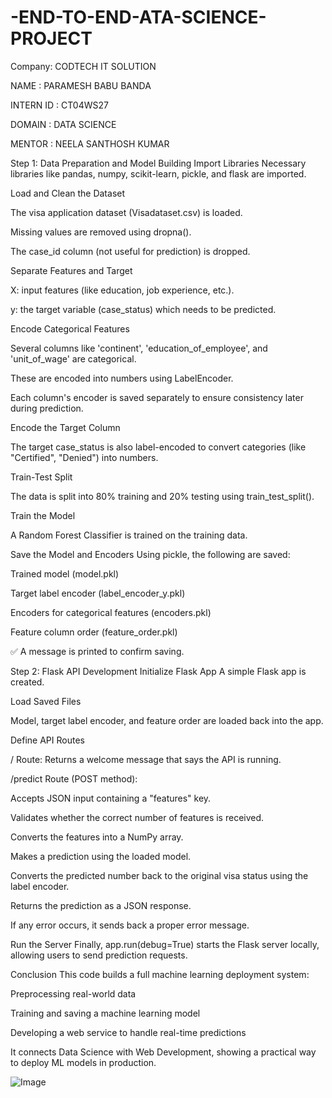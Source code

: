 # -END-TO-END-ATA-SCIENCE-PROJECT

Company: CODTECH IT SOLUTION

NAME : PARAMESH BABU BANDA

INTERN ID : CT04WS27

DOMAIN : DATA SCIENCE

MENTOR : NEELA SANTHOSH KUMAR

Step 1: Data Preparation and Model Building
Import Libraries
Necessary libraries like pandas, numpy, scikit-learn, pickle, and flask are imported.

Load and Clean the Dataset

The visa application dataset (Visadataset.csv) is loaded.

Missing values are removed using dropna().

The case_id column (not useful for prediction) is dropped.

Separate Features and Target

X: input features (like education, job experience, etc.).

y: the target variable (case_status) which needs to be predicted.

Encode Categorical Features

Several columns like 'continent', 'education_of_employee', and 'unit_of_wage' are categorical.

These are encoded into numbers using LabelEncoder.

Each column's encoder is saved separately to ensure consistency later during prediction.

Encode the Target Column

The target case_status is also label-encoded to convert categories (like "Certified", "Denied") into numbers.

Train-Test Split

The data is split into 80% training and 20% testing using train_test_split().

Train the Model

A Random Forest Classifier is trained on the training data.

Save the Model and Encoders
Using pickle, the following are saved:

Trained model (model.pkl)

Target label encoder (label_encoder_y.pkl)

Encoders for categorical features (encoders.pkl)

Feature column order (feature_order.pkl)

✅ A message is printed to confirm saving.

Step 2: Flask API Development
Initialize Flask App
A simple Flask app is created.

Load Saved Files

Model, target label encoder, and feature order are loaded back into the app.

Define API Routes

/ Route:
Returns a welcome message that says the API is running.

/predict Route (POST method):

Accepts JSON input containing a "features" key.

Validates whether the correct number of features is received.

Converts the features into a NumPy array.

Makes a prediction using the loaded model.

Converts the predicted number back to the original visa status using the label encoder.

Returns the prediction as a JSON response.

If any error occurs, it sends back a proper error message.

Run the Server
Finally, app.run(debug=True) starts the Flask server locally, allowing users to send prediction requests.

Conclusion
This code builds a full machine learning deployment system:

Preprocessing real-world data

Training and saving a machine learning model

Developing a web service to handle real-time predictions

It connects Data Science with Web Development, showing a practical way to deploy ML models in production.

![Image](https://github.com/user-attachments/assets/04f81519-d3c6-4f21-b602-6ebd2b855ddb)

